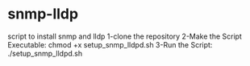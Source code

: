 # snmp-lldp
script to install snmp and lldp
1-clone the repository
2-Make the Script Executable:
    chmod +x setup_snmp_lldpd.sh
3-Run the Script:
    ./setup_snmp_lldpd.sh
